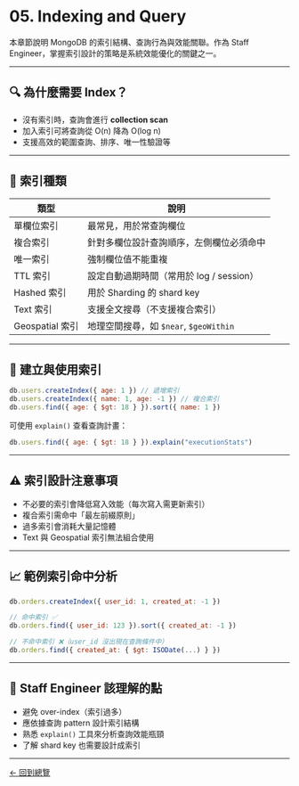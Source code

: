 # 05. Indexing and Query

本章節說明 MongoDB 的索引結構、查詢行為與效能關聯。作為 Staff Engineer，掌握索引設計的策略是系統效能優化的關鍵之一。

---

## 🔍 為什麼需要 Index？

- 沒有索引時，查詢會進行 **collection scan**
- 加入索引可將查詢從 O(n) 降為 O(log n)
- 支援高效的範圍查詢、排序、唯一性驗證等

---

## 🧱 索引種類

| 類型             | 說明                                           |
|------------------|------------------------------------------------|
| 單欄位索引       | 最常見，用於常查詢欄位                        |
| 複合索引         | 針對多欄位設計查詢順序，左側欄位必須命中      |
| 唯一索引         | 強制欄位值不能重複                             |
| TTL 索引         | 設定自動過期時間（常用於 log / session）     |
| Hashed 索引      | 用於 Sharding 的 shard key                    |
| Text 索引        | 支援全文搜尋（不支援複合索引）               |
| Geospatial 索引  | 地理空間搜尋，如 `$near`, `$geoWithin`        |

---

## 🔧 建立與使用索引

```js
db.users.createIndex({ age: 1 }) // 遞增索引
db.users.createIndex({ name: 1, age: -1 }) // 複合索引
db.users.find({ age: { $gt: 18 } }).sort({ name: 1 })
```

可使用 `explain()` 查看查詢計畫：

```js
db.users.find({ age: { $gt: 18 } }).explain("executionStats")
```

---

## ⚠️ 索引設計注意事項

- 不必要的索引會降低寫入效能（每次寫入需更新索引）
- 複合索引需命中「最左前綴原則」
- 過多索引會消耗大量記憶體
- Text 與 Geospatial 索引無法組合使用

---

## 📈 範例索引命中分析

```js
db.orders.createIndex({ user_id: 1, created_at: -1 })

// 命中索引 ✅
db.orders.find({ user_id: 123 }).sort({ created_at: -1 })

// 不命中索引 ❌（user_id 沒出現在查詢條件中）
db.orders.find({ created_at: { $gt: ISODate(...) } })
```

---

## 🧠 Staff Engineer 該理解的點

- 避免 over-index（索引過多）
- 應依據查詢 pattern 設計索引結構
- 熟悉 `explain()` 工具來分析查詢效能瓶頸
- 了解 shard key 也需要設計成索引

---

[← 回到總覽](../Mongo_Summary.md)